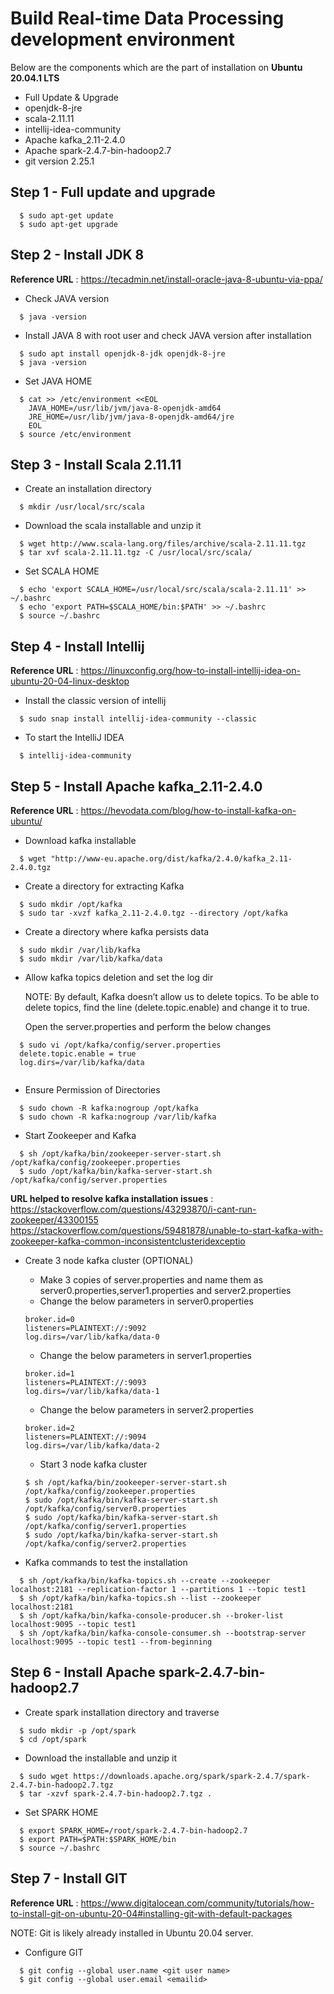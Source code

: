 # Build Real-time Data Processing development environment #

Below are the components which are the part of installation on **Ubuntu 20.04.1 LTS**
- Full Update & Upgrade
- openjdk-8-jre
- scala-2.11.11
- intellij-idea-community
- Apache kafka_2.11-2.4.0
- Apache spark-2.4.7-bin-hadoop2.7
- git version 2.25.1

## Step 1 - Full update and upgrade
```    
  $ sudo apt-get update
  $ sudo apt-get upgrade
```


## Step 2 - Install JDK 8
**Reference URL** : https://tecadmin.net/install-oracle-java-8-ubuntu-via-ppa/

- Check JAVA version
```    
  $ java -version
```

- Install JAVA 8 with root user and check JAVA version after installation
```    
  $ sudo apt install openjdk-8-jdk openjdk-8-jre
  $ java -version
```

- Set JAVA HOME
```    
  $ cat >> /etc/environment <<EOL
  	JAVA_HOME=/usr/lib/jvm/java-8-openjdk-amd64
  	JRE_HOME=/usr/lib/jvm/java-8-openjdk-amd64/jre
  	EOL
  $	source /etc/environment
```


## Step 3 - Install Scala 2.11.11

- Create an installation directory
```    
  $ mkdir /usr/local/src/scala
```

- Download the scala installable and unzip it
```    
  $ wget http://www.scala-lang.org/files/archive/scala-2.11.11.tgz
  $ tar xvf scala-2.11.11.tgz -C /usr/local/src/scala/ 
```

- Set SCALA HOME
```    
  $ echo 'export SCALA_HOME=/usr/local/src/scala/scala-2.11.11' >> ~/.bashrc
  $ echo 'export PATH=$SCALA_HOME/bin:$PATH' >> ~/.bashrc 
  $ source ~/.bashrc
```


## Step 4 - Install Intellij
**Reference URL** : https://linuxconfig.org/how-to-install-intellij-idea-on-ubuntu-20-04-linux-desktop

- Install the classic version of intellij
```    
  $ sudo snap install intellij-idea-community --classic
```

- To start the IntelliJ IDEA
```    
  $ intellij-idea-community
```


## Step 5 - Install Apache kafka_2.11-2.4.0 
**Reference URL** : https://hevodata.com/blog/how-to-install-kafka-on-ubuntu/

- Download kafka installable
```    
  $ wget "http://www-eu.apache.org/dist/kafka/2.4.0/kafka_2.11-2.4.0.tgz
```

- Create a directory for extracting Kafka
```    
  $ sudo mkdir /opt/kafka
  $ sudo tar -xvzf kafka_2.11-2.4.0.tgz --directory /opt/kafka
```

- Create a directory where kafka persists data
```    
  $ sudo mkdir /var/lib/kafka
  $ sudo mkdir /var/lib/kafka/data
```

- Allow kafka topics deletion and set the log dir

   NOTE: By default, Kafka doesn’t allow us to delete topics. To be able to delete topics, find the line (delete.topic.enable) and change it to true.
   
   Open the server.properties and perform the below changes 
```    
  $ sudo vi /opt/kafka/config/server.properties
  delete.topic.enable = true
  log.dirs=/var/lib/kafka/data
  
```

- Ensure Permission of Directories
```    
  $ sudo chown -R kafka:nogroup /opt/kafka
  $ sudo chown -R kafka:nogroup /var/lib/kafka
``` 

- Start Zookeeper and Kafka
```    
  $ sh /opt/kafka/bin/zookeeper-server-start.sh /opt/kafka/config/zookeeper.properties
  $ sudo /opt/kafka/bin/kafka-server-start.sh /opt/kafka/config/server.properties
``` 

**URL helped to resolve kafka installation issues** :
https://stackoverflow.com/questions/43293870/i-cant-run-zookeeper/43300155
https://stackoverflow.com/questions/59481878/unable-to-start-kafka-with-zookeeper-kafka-common-inconsistentclusteridexceptio

- Create 3 node kafka cluster (OPTIONAL)

    - Make 3 copies of server.properties and name them as server0.properties,server1.properties and server2.properties
    - Change the below parameters in server0.properties
    ```    
  broker.id=0
  listeners=PLAINTEXT://:9092
  log.dirs=/var/lib/kafka/data-0
  ``` 
    - Change the below parameters in server1.properties
    ```    
  broker.id=1
  listeners=PLAINTEXT://:9093
  log.dirs=/var/lib/kafka/data-1
  ``` 
    - Change the below parameters in server2.properties
    ```    
  broker.id=2
  listeners=PLAINTEXT://:9094
  log.dirs=/var/lib/kafka/data-2
  ``` 
    - Start 3 node kafka cluster
    ```    
  $ sh /opt/kafka/bin/zookeeper-server-start.sh /opt/kafka/config/zookeeper.properties
  $ sudo /opt/kafka/bin/kafka-server-start.sh /opt/kafka/config/server0.properties
  $ sudo /opt/kafka/bin/kafka-server-start.sh /opt/kafka/config/server1.properties
  $ sudo /opt/kafka/bin/kafka-server-start.sh /opt/kafka/config/server2.properties

  ```   

- Kafka commands to test the installation
```    
  $ sh /opt/kafka/bin/kafka-topics.sh --create --zookeeper localhost:2181 --replication-factor 1 --partitions 1 --topic test1
  $ sh /opt/kafka/bin/kafka-topics.sh --list --zookeeper localhost:2181
  $ sh /opt/kafka/bin/kafka-console-producer.sh --broker-list localhost:9095 --topic test1
  $ sh /opt/kafka/bin/kafka-console-consumer.sh --bootstrap-server localhost:9095 --topic test1 --from-beginning
``` 


## Step 6 - Install Apache spark-2.4.7-bin-hadoop2.7

- Create spark installation directory and traverse
```    
  $ sudo mkdir -p /opt/spark
  $ cd /opt/spark
```

- Download the installable and unzip it
```    
  $ sudo wget https://downloads.apache.org/spark/spark-2.4.7/spark-2.4.7-bin-hadoop2.7.tgz
  $ tar -xzvf spark-2.4.7-bin-hadoop2.7.tgz .
```

- Set SPARK HOME
```    
  $ export SPARK_HOME=/root/spark-2.4.7-bin-hadoop2.7
  $ export PATH=$PATH:$SPARK_HOME/bin
  $ source ~/.bashrc
```

## Step 7 - Install GIT

**Reference URL** : https://www.digitalocean.com/community/tutorials/how-to-install-git-on-ubuntu-20-04#installing-git-with-default-packages

NOTE: Git is likely already installed in Ubuntu 20.04 server.

- Configure GIT
```    
  $ git config --global user.name <git user name>
  $ git config --global user.email <emailid>
```